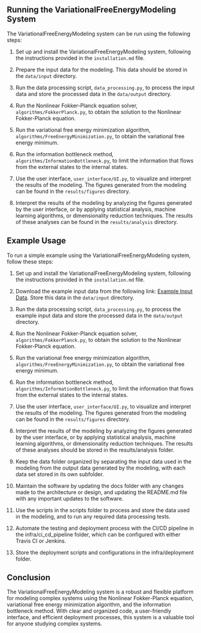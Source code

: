 ## Running the VariationalFreeEnergyModeling System

The VariationalFreeEnergyModeling system can be run using the following steps:

1. Set up and install the VariationalFreeEnergyModeling system, following the instructions provided in the `installation.md` file.

2. Prepare the input data for the modeling. This data should be stored in the `data/input` directory.

3. Run the data processing script, `data_processing.py`, to process the input data and store the processed data in the `data/output` directory.

4. Run the Nonlinear Fokker-Planck equation solver, `algorithms/FokkerPlanck.py`, to obtain the solution to the Nonlinear Fokker-Planck equation.

5. Run the variational free energy minimization algorithm, `algorithms/FreeEnergyMinimization.py`, to obtain the variational free energy minimum.

6. Run the information bottleneck method, `algorithms/InformationBottleneck.py`, to limit the information that flows from the external states to the internal states.

7. Use the user interface, `user_interface/UI.py`, to visualize and interpret the results of the modeling. The figures generated from the modeling can be found in the `results/figures` directory.

8. Interpret the results of the modeling by analyzing the figures generated by the user interface, or by applying statistical analysis, machine learning algorithms, or dimensionality reduction techniques. The results of these analyses can be found in the `results/analysis` directory.

## Example Usage

To run a simple example using the VariationalFreeEnergyModeling system, follow these steps:

1. Set up and install the VariationalFreeEnergyModeling system, following the instructions provided in the `installation.md` file.

2. Download the example input data from the following link: [Example Input Data](link_to_example_input_data). Store this data in the `data/input` directory.

3. Run the data processing script, `data_processing.py`, to process the example input data and store the processed data in the `data/output` directory.

4. Run the Nonlinear Fokker-Planck equation solver, `algorithms/FokkerPlanck.py`, to obtain the solution to the Nonlinear Fokker-Planck equation.

5. Run the variational free energy minimization algorithm, `algorithms/FreeEnergyMinimization.py`, to obtain the variational free energy minimum.

6. Run the information bottleneck method, `algorithms/InformationBottleneck.py`, to limit the information that flows from the external states to the internal states.

7. Use the user interface, `user_interface/UI.py`, to visualize and interpret the results of the modeling. The figures generated from the modeling can be found in the `results/figures` directory.

8. Interpret the results of the modeling by analyzing the figures generated by the user interface, or by applying statistical analysis, machine learning algorithms, or dimensionality reduction techniques. The results of these analyses should be stored in the results/analysis folder.

9. Keep the data folder organized by separating the input data used in the modeling from the output data generated by the modeling, with each data set stored in its own subfolder.

10. Maintain the software by updating the docs folder with any changes made to the architecture or design, and updating the README.md file with any important updates to the software.

11. Use the scripts in the scripts folder to process and store the data used in the modeling, and to run any required data processing tests.

12. Automate the testing and deployment process with the CI/CD pipeline in the infra/ci_cd_pipeline folder, which can be configured with either Travis CI or Jenkins.

13. Store the deployment scripts and configurations in the infra/deployment folder.

## Conclusion

The VariationalFreeEnergyModeling system is a robust and flexible platform for modeling complex systems using the Nonlinear Fokker-Planck equation, variational free energy minimization algorithm, and the information bottleneck method. With clear and organized code, a user-friendly interface, and efficient deployment processes, this system is a valuable tool for anyone studying complex systems.
